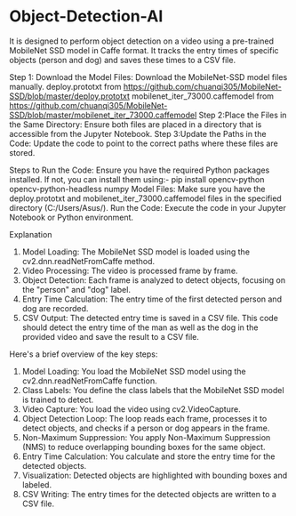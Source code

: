 # Object-Detection-AI
It is designed to perform object detection on a video using a pre-trained MobileNet SSD model in Caffe format. It tracks the entry times of specific objects (person and dog) and saves these times to a CSV file.

Step 1: Download the Model Files: Download the MobileNet-SSD model files manually.
deploy.prototxt from https://github.com/chuanqi305/MobileNet-SSD/blob/master/deploy.prototxt
mobilenet_iter_73000.caffemodel from https://github.com/chuanqi305/MobileNet-SSD/blob/master/mobilenet_iter_73000.caffemodel
Step 2:Place the Files in the Same Directory: Ensure both files are placed in a directory that is accessible from the Jupyter Notebook.
Step 3:Update the Paths in the Code: Update the code to point to the correct paths where these files are stored.

Steps to Run the Code:
Ensure you have the required Python packages installed. If not, you can install them using:- pip install opencv-python opencv-python-headless numpy
Model Files: Make sure you have the deploy.prototxt and mobilenet_iter_73000.caffemodel files in the specified directory (C:/Users/Asus/).
Run the Code: Execute the code in your Jupyter Notebook or Python environment.

Explanation
1) Model Loading: The MobileNet SSD model is loaded using the cv2.dnn.readNetFromCaffe method.
2) Video Processing: The video is processed frame by frame.
3) Object Detection: Each frame is analyzed to detect objects, focusing on the "person" and "dog" label.
4) Entry Time Calculation: The entry time of the first detected person and dog are recorded.
5) CSV Output: The detected entry time is saved in a CSV file.
This code should detect the entry time of the man as well as the dog in the provided video and save the result to a CSV file.

Here's a brief overview of the key steps:
1) Model Loading: You load the MobileNet SSD model using the cv2.dnn.readNetFromCaffe function.
2) Class Labels: You define the class labels that the MobileNet SSD model is trained to detect.
3) Video Capture: You load the video using cv2.VideoCapture.
4) Object Detection Loop: The loop reads each frame, processes it to detect objects, and checks if a person or dog appears in the frame.
5) Non-Maximum Suppression: You apply Non-Maximum Suppression (NMS) to reduce overlapping bounding boxes for the same object.
6) Entry Time Calculation: You calculate and store the entry time for the detected objects.
7) Visualization: Detected objects are highlighted with bounding boxes and labeled.
8) CSV Writing: The entry times for the detected objects are written to a CSV file.
